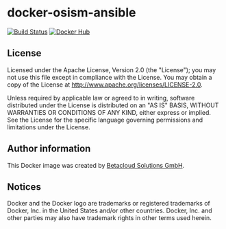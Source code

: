 # docker-osism-ansible

[![Build Status](https://travis-ci.org/osism/docker-osism-ansible.svg?branch=master)](https://travis-ci.org/osism/docker-osism-ansible)
[![Docker Hub](https://img.shields.io/badge/Docker%20Hub-osism%2Fosism--ansible-blue.svg)](https://hub.docker.com/r/osism/osism-ansible/)

License
-------

Licensed under the Apache License, Version 2.0 (the "License");
you may not use this file except in compliance with the License.
You may obtain a copy of the License at http://www.apache.org/licenses/LICENSE-2.0.

Unless required by applicable law or agreed to in writing, software
distributed under the License is distributed on an "AS IS" BASIS,
WITHOUT WARRANTIES OR CONDITIONS OF ANY KIND, either express or implied.
See the License for the specific language governing permissions and
limitations under the License.

Author information
------------------

This Docker image was created by [Betacloud Solutions GmbH](https://www.betacloud-solutions.de).

Notices
-------

Docker and the Docker logo are trademarks or registered trademarks of Docker, Inc. in the
United States and/or other countries. Docker, Inc. and other parties may also have trademark
rights in other terms used herein.
